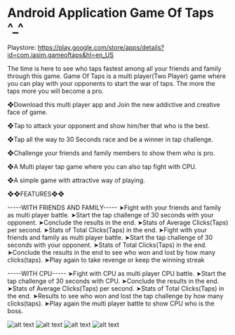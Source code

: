# Android Application Game Of Taps ^_^

Playstore: https://play.google.com/store/apps/details?id=com.iasim.gameoftaps&hl=en_US

The time is here to see who taps fastest among all your friends and family through this game. Game Of Taps is a multi player(Two Player) game where you can play with your opponents to start the war of taps. The more the taps more you will become a pro.

❖Download this multi player app and Join the new addictive and creative face of game.

❖Tap to attack your opponent and show him/her that who is the best.

❖Tap all the way to 30 Seconds race and be a winner in tap challenge.

❖Challenge your friends and family members to show them who is pro.

❖A Multi player tap game where you can also tap fight with CPU.

❖A simple game with attractive way of playing.

❖❖FEATURES❖❖

-----WITH FRIENDS AND FAMILY-----
➤Fight with your friends and family as multi player battle.
➤Start the tap challenge of 30 seconds with your opponent.
➤Conclude the results in the end.
➤Stats of Average Clicks(Taps) per second.
➤Stats of Total Clicks(Taps) in the end.
➤Fight with your friends and family as multi player battle.
➤Start the tap challenge of 30 seconds with your opponent.
➤Stats of Total Clicks(Taps) in the end.
➤Conclude the results in the end to see who won and lost by how many clicks(taps).
➤Play again to take revenge or keep the winning streak

-----WITH CPU-----
➤Fight with CPU as multi player CPU battle.
➤Start the tap challenge of 30 seconds with CPU.
➤Conclude the results in the end.
➤Stats of Average Clicks(Taps) per second.
➤Stats of Total Clicks(Taps) in the end.
➤Results to see who won and lost the tap challenge by how many clicks(taps).
➤Play again the multi player battle to show CPU who is the boss.

![alt text](https://lh3.googleusercontent.com/kT1JD3yUxDRA9yzNhGvomW-VybfehosZlL8932Eui_KWgdn7uHd2K7OTIuCMQYyikkM=w720-h310-rw)
![alt text](https://lh3.googleusercontent.com/vbKQQ9yw4D23KYAQWr6Dojif_YQGZdZRecI1GZStu0H0NMc0ZeigAh_y-TSM6C_ZR3s=w720-h310-rw)
![alt text](https://lh3.googleusercontent.com/3wFNQc94St-wscnStKoDl2fPsIAuV3apuIfUzcZ3UBa7G6ufSrDGvLxO9jhAEOM0E94V=w720-h310-rw)
![alt text](https://lh3.googleusercontent.com/FSVT_-ikTRSexSLsX5rOUKCTUSUxiCFas0R8BcBtbjzQ7Yv5SmksEY0iqsIFO75JcOU=w720-h310-rw)
